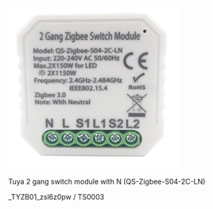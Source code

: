 ![icon](icon.png)

Tuya 2 gang switch module with N (QS-Zigbee-S04-2C-LN) 

_TYZB01_zsl6z0pw / TS0003

